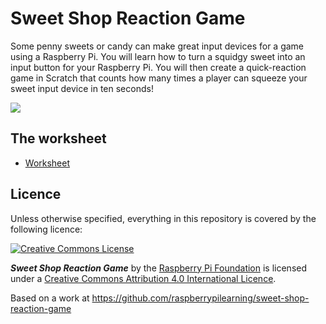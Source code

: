 # Sweet Shop Reaction Game

Some penny sweets or candy can make great input devices for a game using a Raspberry Pi. You will learn how to turn a squidgy sweet into an input button for your Raspberry Pi. You will then create a quick-reaction game in Scratch that counts how many times a player can squeeze your sweet input device in ten seconds!

![](cover.png)

## The worksheet

- [Worksheet](worksheet.md)

## Licence

Unless otherwise specified, everything in this repository is covered by the following licence:

[![Creative Commons License](http://i.creativecommons.org/l/by-sa/4.0/88x31.png)](http://creativecommons.org/licenses/by-sa/4.0/)

***Sweet Shop Reaction Game*** by the [Raspberry Pi Foundation](https://www.raspberrypi.org/) is licensed under a [Creative Commons Attribution 4.0 International Licence](http://creativecommons.org/licenses/by-sa/4.0/).

Based on a work at https://github.com/raspberrypilearning/sweet-shop-reaction-game
